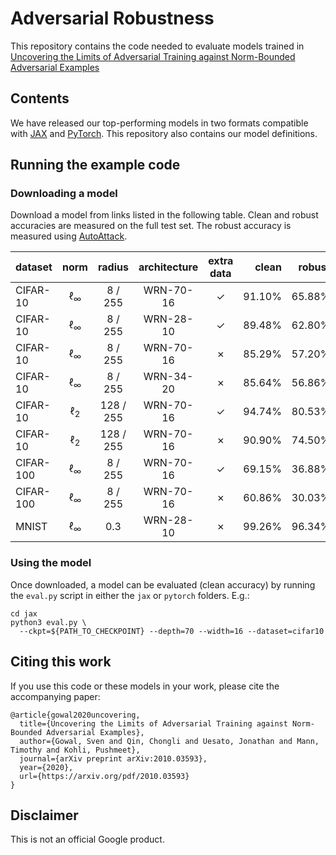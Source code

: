 # Adversarial Robustness

This repository contains the code needed to evaluate models trained in
[Uncovering the Limits of Adversarial Training against Norm-Bounded Adversarial Examples](https://arxiv.org/abs/2010.03593)


## Contents

We have released our top-performing models in two formats compatible with
[JAX](https://github.com/google/jax) and [PyTorch](https://pytorch.org/).
This repository also contains our model definitions.

## Running the example code

### Downloading a model

Download a model from links listed in the following table.
Clean and robust accuracies are measured on the full test set.
The robust accuracy is measured using
[AutoAttack](https://github.com/fra31/auto-attack).

| dataset | norm | radius | architecture | extra data | clean | robust | link |
|---|:---:|:---:|:---:|:---:|---:|---:|:---:|
| CIFAR-10 | &#8467;<sub>&infin;</sub> | 8 / 255 | WRN-70-16 | &#x2713; | 91.10% | 65.88% | [jax](https://storage.googleapis.com/dm-adversarial-robustness/cifar10_linf_wrn70-16_with.npy), [pt](https://storage.googleapis.com/dm-adversarial-robustness/cifar10_linf_wrn70-16_with.pt)
| CIFAR-10 | &#8467;<sub>&infin;</sub> | 8 / 255 | WRN-28-10 | &#x2713; | 89.48% | 62.80% | [jax](https://storage.googleapis.com/dm-adversarial-robustness/cifar10_linf_wrn28-10_with.npy), [pt](https://storage.googleapis.com/dm-adversarial-robustness/cifar10_linf_wrn28-10_with.pt)
| CIFAR-10 | &#8467;<sub>&infin;</sub> | 8 / 255 | WRN-70-16 | &#x2717; | 85.29% | 57.20% | [jax](https://storage.googleapis.com/dm-adversarial-robustness/cifar10_linf_wrn70-16_without.npy), [pt](https://storage.googleapis.com/dm-adversarial-robustness/cifar10_linf_wrn70-16_without.pt)
| CIFAR-10 | &#8467;<sub>&infin;</sub> | 8 / 255 | WRN-34-20 | &#x2717; | 85.64% | 56.86% | [jax](https://storage.googleapis.com/dm-adversarial-robustness/cifar10_linf_wrn34-20_without.npy), [pt](https://storage.googleapis.com/dm-adversarial-robustness/cifar10_linf_wrn34-20_without.pt)
| CIFAR-10 | &#8467;<sub>2</sub> | 128 / 255 | WRN-70-16 | &#x2713; | 94.74% | 80.53% | [jax](https://storage.googleapis.com/dm-adversarial-robustness/cifar10_l2_wrn70-16_with.npy), [pt](https://storage.googleapis.com/dm-adversarial-robustness/cifar10_l2_wrn70-16_with.pt)
| CIFAR-10 | &#8467;<sub>2</sub> | 128 / 255 | WRN-70-16 | &#x2717; | 90.90% | 74.50% | [jax](https://storage.googleapis.com/dm-adversarial-robustness/cifar10_l2_wrn70-16_without.npy), [pt](https://storage.googleapis.com/dm-adversarial-robustness/cifar10_l2_wrn70-16_without.pt)
| CIFAR-100 | &#8467;<sub>&infin;</sub> | 8 / 255 | WRN-70-16 | &#x2713; | 69.15% | 36.88% | [jax](https://storage.googleapis.com/dm-adversarial-robustness/cifar100_linf_wrn70-16_with.npy), [pt](https://storage.googleapis.com/dm-adversarial-robustness/cifar100_linf_wrn70-16_with.pt)
| CIFAR-100 | &#8467;<sub>&infin;</sub> | 8 / 255 | WRN-70-16 | &#x2717; | 60.86% | 30.03% | [jax](https://storage.googleapis.com/dm-adversarial-robustness/cifar100_linf_wrn70-16_without.npy), [pt](https://storage.googleapis.com/dm-adversarial-robustness/cifar100_linf_wrn70-16_without.pt)
| MNIST | &#8467;<sub>&infin;</sub> | 0.3 | WRN-28-10 | &#x2717; | 99.26% | 96.34% | [jax](https://storage.googleapis.com/dm-adversarial-robustness/mnist_linf_wrn28-10_without.npy), [pt](https://storage.googleapis.com/dm-adversarial-robustness/mnist_linf_wrn28-10_without.pt)

### Using the model

Once downloaded, a model can be evaluated (clean accuracy) by running the
`eval.py` script in either the `jax` or `pytorch` folders. E.g.:

```
cd jax
python3 eval.py \
  --ckpt=${PATH_TO_CHECKPOINT} --depth=70 --width=16 --dataset=cifar10
```


## Citing this work

If you use this code or these models in your work, please cite the accompanying
paper:

```
@article{gowal2020uncovering,
  title={Uncovering the Limits of Adversarial Training against Norm-Bounded Adversarial Examples},
  author={Gowal, Sven and Qin, Chongli and Uesato, Jonathan and Mann, Timothy and Kohli, Pushmeet},
  journal={arXiv preprint arXiv:2010.03593},
  year={2020},
  url={https://arxiv.org/pdf/2010.03593}
}
```

## Disclaimer

This is not an official Google product.
